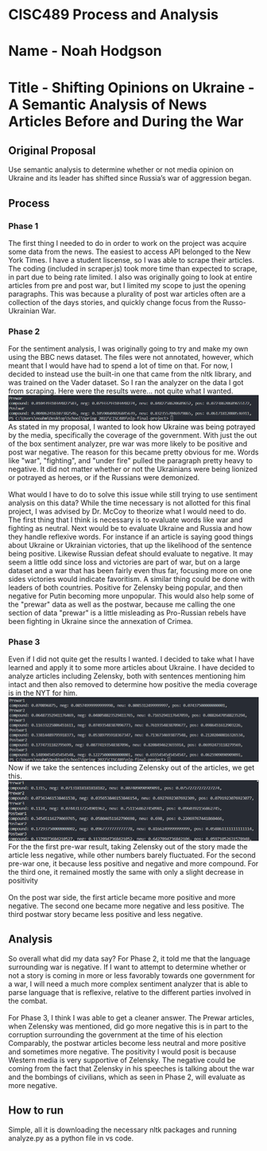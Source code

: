# CISC489 Process and Analysis

# Name - Noah Hodgson

# Title - Shifting Opinions on Ukraine - A Semantic Analysis of News Articles Before and During the War

## Original Proposal
Use semantic analysis to determine whether or not media opinion on Ukraine and its leader has shifted since Russia’s war of aggression began.

## Process

### Phase 1
The first thing I needed to do in order to work on the project was acquire some data from the
news. The easiest to access API belonged to the New York Times. I have a student liscense,
so I was able to scrape their articles. The coding (included in scraper.js) took more time 
than expected to scrape, in part due to being rate limited. I also was originally going
to look at entire articles from pre and post war, but I limited my scope to just the opening
paragraphs. This was because a plurality of post war articles often are a collection of
the days stories, and quickly change focus from the Russo-Ukrainian War.

### Phase 2
For the sentiment analysis, I was originally going to try and make my own using the BBC news
dataset. The files were not annotated, however, which meant that I would have had to spend a lot of
time on that. For now, I decided to instead use the built-in one that came from the nltk library, and
was trained on the Vader dataset. So I ran the analyzer on the data I got from scraping. Here were 
the results were... not quite what I wanted.
![Averages from Prewar and Postwar](/results/resultsWar.png)
As stated in my proposal, I wanted to look how Ukraine was being potrayed by the media,
specifically the coverage of the government. With just the out of the box 
sentiment analyzer, pre war was more likely to be positive and post war negative. The reason
 for this became pretty obvious for me. Words like "war", "fighting", and "under fire" pulled the 
paragraph pretty heavy to negative. It did not matter whether or not the Ukrainians were being lionized 
or potrayed as heroes, or if the Russians were demonized.<br><br>What would I have to do to solve this
issue while still trying to use sentiment analysis on this data? While the time necessary is not 
allotted for this final project, I was advised by Dr. McCoy to theorize what I would need to do.
The first thing that I think is necessary is to evaluate words like war and fighting as neutral. Next
would be to evaluate Ukraine and Russia and how they handle reflexive words. For instance if an article
is saying good things about Ukraine or Ukrainian victories, that up the likelihood of the sentence
being positive. Likewise Russian defeat should evaluate to negative. It may seem a little odd since
loss and victories are part of war, but on a large dataset and a war that has been fairly even
thus far, focusing more on one sides victories would indicate favoritism. A similar thing 
could be done with leaders of both countries. Positive for Zelensky being popular, and then negative
for Putin becoming more unpopular. This would also help some of the "prewar" data as well as 
the postwar, because me calling the one section of data "prewar" is a little misleading as Pro-Russian rebels
have been fighting in Ukraine since the annexation of Crimea. 

### Phase 3
Even if I did not quite get the results I wanted. I decided to take what I have learned and apply it to
some more articles about Ukraine. I have decided to analyze articles including Zelensky, both with sentences
mentioning him intact and then also removed to determine how positive the media coverage is in the NYT for him. 
![Averages from Prewar and Postwar](/results/resultsZel1.png) Now if we take the sentences including Zelensky
out of the articles, we get this. ![Averages from Prewar and Postwar](/results/resultsZel2.png) For the the first pre-war result, taking Zelensky out of
the story made the article less negative, while other numbers barely fluctuated.
For the second pre-war one, it because less positive and negative and more compound.
For the third one, it remained mostly the same with only a slight decrease in
positivity<br><br>On the post war side, the first article became more positive and
more negative. The second one became more negative and less positive. The third
postwar story became less positive and less negative.

## Analysis
So overall what did my data say? For Phase 2, it told me that the language surrounding war is negative. If I want to attempt to determine whether or not a story is coming in
more or less favorably towards one government for a war, I will need a much more complex
sentiment analyzer that is able to parse language that is reflexive, relative to the different parties involved in the combat.<br><br> For Phase 3, I think I was able to get a cleaner answer. The Prewar articles, when Zelensky was mentioned, did go more negative
this is in part to the corruption surrounding the government at the time of his election
Comparably, the postwar articles become less neutral and more positive and sometimes
more negative. The positivity I would posit is because Western media is very supportive
of Zelensky. The negative could be coming from the fact that Zelensky in his speeches
is talking about the war and the bombings of civilians, which as seen in Phase 2, will
evaluate as more negative.
## How to run
Simple, all it is downloading the necessary nltk packages and running analyze.py as a python file in vs code.